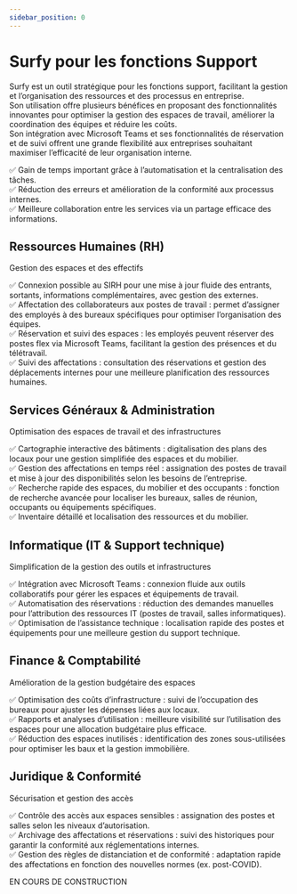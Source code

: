 ```yaml
---
sidebar_position: 0
---
```


# Surfy pour les fonctions Support

Surfy est un outil stratégique pour les fonctions support, facilitant la gestion et l’organisation des ressources et des processus en entreprise.<br />
Son utilisation offre plusieurs bénéfices en proposant des fonctionnalités innovantes pour optimiser la gestion des espaces de travail, améliorer la coordination des équipes et réduire les coûts.<br />
 Son intégration avec Microsoft Teams et ses fonctionnalités de réservation et de suivi offrent une grande flexibilité aux entreprises souhaitant maximiser l’efficacité de leur organisation interne.

✅ Gain de temps important grâce à l’automatisation et la centralisation des tâches.<br />
✅ Réduction des erreurs et amélioration de la conformité aux processus internes.<br />
✅ Meilleure collaboration entre les services via un partage efficace des informations.<br />



## Ressources Humaines (RH)

Gestion des espaces et des effectifs

✅ Connexion possible au SIRH pour une mise à jour fluide des entrants, sortants, informations complémentaires, avec gestion des externes.<br />
✅ Affectation des collaborateurs aux postes de travail : permet d’assigner des employés à des bureaux spécifiques pour optimiser l’organisation des équipes.<br />
✅ Réservation et suivi des espaces : les employés peuvent réserver des postes flex via Microsoft Teams, facilitant la gestion des présences et du télétravail.<br />
✅ Suivi des affectations : consultation des réservations et gestion des déplacements internes pour une meilleure planification des ressources humaines.<br />

## Services Généraux & Administration

Optimisation des espaces de travail et des infrastructures

✅ Cartographie interactive des bâtiments : digitalisation des plans des locaux pour une gestion simplifiée des espaces et du mobilier.<br />
✅ Gestion des affectations en temps réel : assignation des postes de travail et mise à jour des disponibilités selon les besoins de l’entreprise.<br />
✅ Recherche rapide des espaces, du mobilier et des occupants : fonction de recherche avancée pour localiser les bureaux, salles de réunion, occupants ou équipements spécifiques.<br />
✅ Inventaire détaillé et localisation des ressources et du mobilier.<br />

## Informatique (IT & Support technique)

Simplification de la gestion des outils et infrastructures

✅ Intégration avec Microsoft Teams : connexion fluide aux outils collaboratifs pour gérer les espaces et équipements de travail.<br />
✅ Automatisation des réservations : réduction des demandes manuelles pour l’attribution des ressources IT (postes de travail, salles informatiques).<br />
✅ Optimisation de l’assistance technique : localisation rapide des postes et équipements pour une meilleure gestion du support technique.<br />

## Finance & Comptabilité

Amélioration de la gestion budgétaire des espaces

✅ Optimisation des coûts d’infrastructure : suivi de l’occupation des bureaux pour ajuster les dépenses liées aux locaux.<br />
✅ Rapports et analyses d’utilisation : meilleure visibilité sur l’utilisation des espaces pour une allocation budgétaire plus efficace.<br />
✅ Réduction des espaces inutilisés : identification des zones sous-utilisées pour optimiser les baux et la gestion immobilière.<br />

## Juridique & Conformité

Sécurisation et gestion des accès

✅ Contrôle des accès aux espaces sensibles : assignation des postes et salles selon les niveaux d’autorisation.<br />
✅ Archivage des affectations et réservations : suivi des historiques pour garantir la conformité aux réglementations internes.<br />
✅ Gestion des règles de distanciation et de conformité : adaptation rapide des affectations en fonction des nouvelles normes (ex. post-COVID).<br />




EN COURS DE CONSTRUCTION